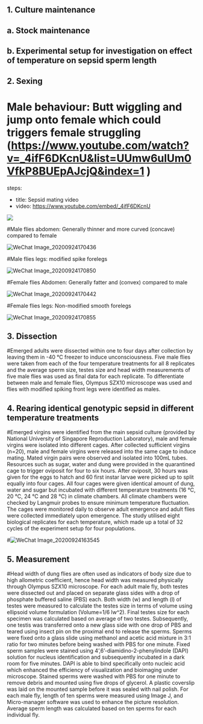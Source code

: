 

## 1. Culture maintenance

   ## a. Stock maintenance

   ## b. Experimental setup for investigation on effect of temperature on sepsid sperm length



## 2. Sexing 

# Male behaviour: Butt wiggling and jump onto female which could triggers female struggling (https://www.youtube.com/watch?v=_4ifF6DKcnU&list=UUmw6ulUm0VfkP8BUEpAJcjQ&index=1 )

steps:
- title: Sepsid mating video
- video: https://www.youtube.com/embed/_4ifF6DKcnU

![](https://j.gifs.com/4QOgn2.gif)

#Male flies abdomen: Generally thinner and more curved (concave) compared to female

![WeChat Image_20200924170436](https://user-images.githubusercontent.com/70126145/94124843-1cc68100-fe88-11ea-9228-e9c50812b2a4.png)

#Male flies legs: modified spike forelegs 

![WeChat Image_20200924170850](https://user-images.githubusercontent.com/70126145/94125228-ad04c600-fe88-11ea-97ad-6dd35e4e2e98.png)


#Female flies Abdomen: Generally fatter and (convex) compared to male 

![WeChat Image_20200924170442](https://user-images.githubusercontent.com/70126145/94124900-34056e80-fe88-11ea-9097-005d6d1fe585.png)

#Female flies legs: Non-modified smooth forelegs

![WeChat Image_20200924170855](https://user-images.githubusercontent.com/70126145/94125281-bdb53c00-fe88-11ea-8a91-3784ac09dbef.png)





## 3. Dissection 

#Emerged adults were dissected within one to four days after collection by leaving them in -40 ℃ freezer to induce unconsciousness. Five male flies were taken from each of the four temperature treatments for all 8 replicates and the average sperm size, testes size and head width measurements of five male flies was used as final data for each replicate. To differentiate between male and female flies, Olympus SZX10 microscope was used and flies with modified spiking front legs were identified as males. 




## 4. Rearing identical genotypic sepsid in different temperature treatments 

#Emerged virgins were identified from the main sepsid culture (provided by National University of Singapore Reproduction Laboratory), male and female virgins were isolated into different cages. After collected sufficient virgins (n=20), male and female virgins were released into the same cage to induce mating. Mated virgin pairs were observed and isolated into 100mL tubes. Resources such as sugar, water and dung were provided in the quarantined cage to trigger oviposit for four to six hours. After oviposit, 30 hours was given for the eggs to hatch and 60 first instar larvae were picked up to split equally into four cages. All four cages were given identical amount of dung, water and sugar but incubated with different temperature treatments (16 ℃, 20 ℃, 24 ℃ and 28 ℃) in climate chambers. All climate chambers were checked by Langmuir probes to ensure minimum temperature fluctuation. The cages were monitored daily to observe adult emergence and adult flies were collected immediately upon emergence. The study utilised eight biological replicates for each temperature, which made up a total of 32 cycles of the experiment setup for four populations. 

#![WeChat Image_20200924163545](https://user-images.githubusercontent.com/70126145/94122239-e4717380-fe84-11ea-8a62-8ff8c5b06ea0.png)



## 5. Measurement

#Head width of dung flies are often used as indicators of body size due to high allometric coefficient, hence head width was measured physically through Olympus SZX10 microscope. For each adult male fly, both testes were dissected out and placed on separate glass sides with a drop of phosphate buffered saline (PBS) each. Both width (w) and length (l) of testes were measured to calculate the testes size in terms of volume using ellipsoid volume formulation (Volume=1/6 lw^2). Final testes size for each specimen was calculated based on average of two testes. Subsequently, one testis was transferred onto a new glass side with one drop of PBS and teared using insect pin on the proximal end to release the sperms. Sperms were fixed onto a glass slide using methanol and acetic acid mixture in 3:1 ratio for two minutes before being washed with PBS for one minute. Fixed sperm samples were stained using 4’,6’-diamidino-2-phenylindole (DAPI) solution for nucleus identification and subsequently incubated in a dark room for five minutes. DAPI is able to bind specifically onto nucleic acid which enhanced the efficiency of visualization and bioimaging under microscope. Stained sperms were washed with PBS for one minute to remove debris and mounted using five drops of glycerol. A plastic coverslip was laid on the mounted sample before it was sealed with nail polish. For each male fly, length of ten sperms were measured using Image J, and Micro-manager software was used to enhance the picture resolution. Average sperm length was calculated based on ten sperms for each individual fly.

